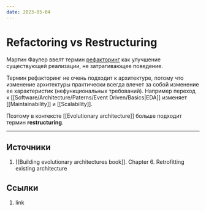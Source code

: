 ```yaml
---
date: 2023-05-04
---
```

# Refactoring vs Restructuring

Мартин Фаулер ввелт термин [рефакторинг](https://martinfowler.com/books/refactoring.html) как улучшение существующей реализации, не затрагивающее поведение.

Термин рефакторинг не очень подходит к архитектуре, потому что изменение архитектуры практически всегда влечет за собой изменение ее характеристик (нефункциональных требований). Например переход к [[Software/Architecture/Paterns/Event Driven/Basics|EDA]] изменяет [[Maintainability]] и [[Scalability]].

Поэтому в контексте [[Evolutionary architecture]] больше подходит термин **restructuring**.

---

## Источники

1. [[Building evolutionary architectures book]]. Chapter 6. Retrofitting existing architecture 

## Ссылки

1. link
